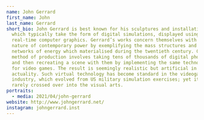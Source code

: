 ```yaml
---
name: John Gerrard
first_name: John
last_name: Gerrard
short_bio: John Gerrard is best known for his sculptures and installations,
  which typically take the form of digital simulations, displayed using
  real-time computer graphics. Gerrard’s works concern themselves with the
  nature of contemporary power by exemplifying the mass structures and vast
  networks of energy which materialised during the twentieth century. Gerrard’s
  method of production involves taking tens of thousands of digital photographs
  and then recreating a scene with them by implementing the same technology used
  for video games. The result is seemingly realistic but artificial in
  actuality. Such virtual technology has become standard in the videogames
  industry, which evolved from US military simulation exercises; yet it has
  rarely crossed over into the visual arts.
portraits:
  - media: 2021/04/john-gerrard
website: http://www.johngerrard.net/
instagram: johngerrard.inst
---
```

